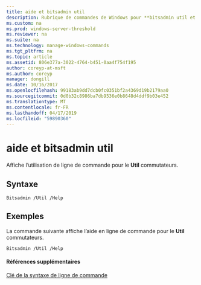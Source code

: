 ```yaml
---
title: aide et bitsadmin util
description: Rubrique de commandes de Windows pour **bitsadmin util et aider à** -affiche l’utilisation de ligne de commande pour le **Util** commutateurs.
ms.custom: na
ms.prod: windows-server-threshold
ms.reviewer: na
ms.suite: na
ms.technology: manage-windows-commands
ms.tgt_pltfrm: na
ms.topic: article
ms.assetid: 806e377a-3022-4764-b451-0aa4f754f195
author: coreyp-at-msft
ms.author: coreyp
manager: dongill
ms.date: 10/16/2017
ms.openlocfilehash: 99183ab9dd7dcb0fc0351bf2a4369d19b2179aa0
ms.sourcegitcommit: 0d0b32c8986ba7db9536e0b8648d4ddf9b03e452
ms.translationtype: MT
ms.contentlocale: fr-FR
ms.lasthandoff: 04/17/2019
ms.locfileid: "59890360"
---
```

# <a name="bitsadmin-util-and-help"></a>aide et bitsadmin util



Affiche l’utilisation de ligne de commande pour le **Util** commutateurs.

## <a name="syntax"></a>Syntaxe

```
Bitsadmin /Util /Help 
```

## <a name="BKMK_examples"></a>Exemples

La commande suivante affiche l’aide en ligne de commande pour le **Util** commutateurs.
```
Bitsadmin /Util /Help
```

#### <a name="additional-references"></a>Références supplémentaires

[Clé de la syntaxe de ligne de commande](command-line-syntax-key.md)